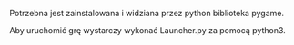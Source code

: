 Potrzebna jest zainstalowana i widziana przez python biblioteka pygame.

Aby uruchomić grę wystarczy wykonać Launcher.py za pomocą python3.

